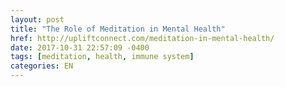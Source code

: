 ```yaml
---
layout: post
title: "The Role of Meditation in Mental Health"
href: http://upliftconnect.com/meditation-in-mental-health/
date: 2017-10-31 22:57:09 -0400
tags: [meditation, health, immune system]
categories: EN
---
```

